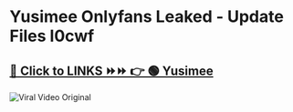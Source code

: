 
 # Yusimee Onlyfans Leaked - Update Files l0cwf

## <h2><a href="https://clipsfans.com/Yusimee&ref=git">🔗 Click to LINKS ⏩⏩ 👉 🟢 Yusimee </a></h2>

<a href="https://clipsfans.com/Yusimee&ref=git" rel="nofollow" data-target="animated-image.originalLink"><img src="https://i.ibb.co.com/xMMVF88/686577567.gif" alt="Viral Video Original" style="max-width: 100%; display: inline-block;" data-target="animated-image.originalImage"></a>

